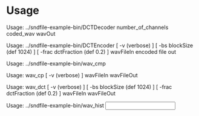 # Usage
Usage: ../sndfile-example-bin/DCTDecoder number_of_channels coded_wav wavOut

Usage: ../sndfile-example-bin/DCTEncoder [ -v (verbose) ] [ -bs blockSize (def 1024) ] [ -frac dctFraction (def 0.2) ] wavFileIn  encoded file out

Usage: ../sndfile-example-bin/wav_cmp <original file> <other file>

Usage: wav_cp [ -v (verbose) ] wavFileIn wavFileOut

Usage: wav_dct [ -v (verbose) ] [ -bs blockSize (def 1024) ] [ -frac dctFraction (def 0.2) ] wavFileIn wavFileOut

Usage: ../sndfile-example-bin/wav_hist <input file> <channel>
